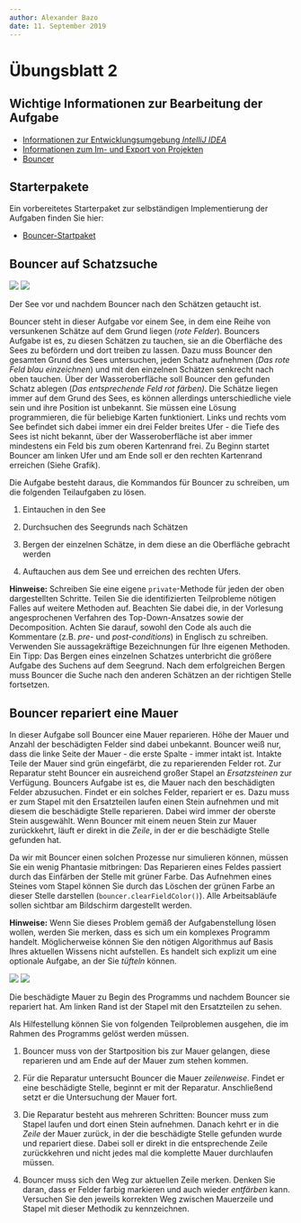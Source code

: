 ```yaml
---
author:	Alexander Bazo
date: 11. September 2019
---
```


# Übungsblatt 2

## Wichtige Informationen zur Bearbeitung der Aufgabe 

 - [Informationen zur Entwicklungsumgebung *IntelliJ IDEA*](https://regensburger-forscher.de/oop/tutorials/Entwicklungsumgebung)
 - [Informationen zum Im- und Export von Projekten](https://regensburger-forscher.de/oop/tutorials/Starterprojekte)
 - [Bouncer](https://regensburger-forscher.de/oop/tutorials/Bouncer/)

## Starterpakete

Ein vorbereitetes Starterpaket zur selbständigen Implementierung der Aufgaben finden Sie hier:

 - [Bouncer-Startpaket](https://github.com/OOP-Regensburg/Bouncer-Exercise-02/archive/Starterpaket.zip)

## **Bouncer auf Schatzsuche**

![](img/pool_start.png) 
![](img/pool_finished.png)
<div class="img-label">Der See vor und nachdem Bouncer nach den Schätzen getaucht ist.</div>

Bouncer steht in dieser Aufgabe vor einem See, in dem eine Reihe von
versunkenen Schätze auf dem Grund liegen (*rote Felder*). Bouncers
Aufgabe ist es, zu diesen Schätzen zu tauchen, sie an die Oberfläche des Sees zu befördern und dort treiben zu lassen. Dazu muss Bouncer den gesamten Grund des Sees untersuchen, jeden Schatz aufnehmen (*Das rote
Feld blau einzeichnen*) und mit den einzelnen Schätzen senkrecht nach
oben tauchen. Über der Wasseroberfläche soll Bouncer den gefunden Schatz
ablegen (*Das entsprechende Feld rot färben)*. Die Schätze liegen immer
auf dem Grund des Sees, es können allerdings unterschiedliche viele sein
und ihre Position ist unbekannt. Sie müssen eine Lösung programmieren,
die für beliebige Karten funktioniert. Links und rechts vom See befindet
sich dabei immer ein drei Felder breites Ufer - die Tiefe des Sees ist
nicht bekannt, über der Wasseroberfläche ist aber immer mindestens ein
Feld bis zum oberen Kartenrand frei. Zu Beginn startet Bouncer am linken
Ufer und am Ende soll er den rechten Kartenrand erreichen (Siehe
Grafik).

Die Aufgabe besteht daraus, die Kommandos für Bouncer zu schreiben, um
die folgenden Teilaufgaben zu lösen.

1.  Eintauchen in den See

2.  Durchsuchen des Seegrunds nach Schätzen

3.  Bergen der einzelnen Schätze, in dem diese an die Oberfläche
    gebracht werden

4.  Auftauchen aus dem See und erreichen des rechten Ufers.

**Hinweise:** Schreiben Sie eine eigene `private`-Methode für jeden der
oben dargestellten Schritte. Teilen Sie die identifizierten Teilprobleme
nötigen Falles auf weitere Methoden auf. Beachten Sie dabei die, in der
Vorlesung angesprochenen Verfahren des Top-Down-Ansatzes sowie der
Decomposition. Achten Sie darauf, sowohl den Code als auch die
Kommentare (z.B. *pre*- und *post-conditions*) in Englisch zu schreiben.
Verwenden Sie aussagekräftige Bezeichnungen für Ihre eigenen Methoden.
Ein Tipp: Das Bergen eines einzelnen Schatzes unterbricht die größere
Aufgabe des Suchens auf dem Seegrund. Nach dem erfolgreichen Bergen muss
Bouncer die Suche nach den anderen Schätzen an der richtigen Stelle
fortsetzen.

## **Bouncer repariert eine Mauer**

In dieser Aufgabe soll Bouncer eine Mauer reparieren. Höhe der Mauer und
Anzahl der beschädigten Felder sind dabei unbekannt. Bouncer weiß nur,
dass die linke Seite der Mauer - die erste Spalte - immer intakt ist.
Intakte Teile der Mauer sind grün eingefärbt, die zu reparierenden
Felder rot. Zur Reparatur steht Bouncer ein ausreichend großer Stapel an
*Ersatzsteinen* zur Verfügung. Bouncers Aufgabe ist es, die Mauer nach
den beschädigten Felder abzusuchen. Findet er ein solches Felder,
repariert er es. Dazu muss er zum Stapel mit den Ersatzteilen laufen
einen Stein aufnehmen und mit diesem die beschädigte Stelle reparieren.
Dabei wird immer der oberste Stein ausgewählt. Wenn Bouncer mit einem
neuen Stein zur Mauer zurückkehrt, läuft er direkt in die *Zeile*, in
der er die beschädigte Stelle gefunden hat.

Da wir mit Bouncer einen solchen Prozesse nur simulieren können, müssen
Sie ein wenig Phantasie mitbringen: Das Reparieren eines Feldes passiert
durch das Einfärben der Stelle mit grüner Farbe. Das Aufnehmen eines
Steines vom Stapel können Sie durch das Löschen der grünen Farbe an
dieser Stelle darstellen (`bouncer.clearFieldColor()`). Alle
Arbeitsabläufe sollen sichtbar am Bildschirm dargestellt werden.

**Hinweise:** Wenn Sie dieses Problem gemäß der Aufgabenstellung lösen
wollen, werden Sie merken, dass es sich um ein komplexes Programm
handelt. Möglicherweise können Sie den nötigen Algorithmus auf Basis
Ihres aktuellen Wissens nicht aufstellen. Es handelt sich explizit um
eine optionale Aufgabe, an der Sie *tüfteln* können.

![](img/wall_start.png) 
![](img/wall_finished.png)
<div class="img-label">Die beschädigte Mauer zu Begin des Programms und nachdem Bouncer sie repariert hat. Am linken Rand ist der Stapel mit den Ersatzteilen zu sehen.</div>

Als Hilfestellung können Sie von folgenden Teilproblemen ausgehen, die
im Rahmen des Programms gelöst werden müssen.

1.  Bouncer muss von der Startposition bis zur Mauer gelangen, diese
    reparieren und am Ende auf der Mauer zum stehen kommen.

2.  Für die Reparatur untersucht Bouncer die Mauer *zeilenweise*. Findet
    er eine beschädigte Stelle, beginnt er mit der Reparatur.
    Anschließend setzt er die Untersuchung der Mauer fort.

3.  Die Reparatur besteht aus mehreren Schritten: Bouncer muss zum
    Stapel laufen und dort einen Stein aufnehmen. Danach kehrt er in die
    *Zeile* der Mauer zurück, in der die beschädigte Stelle gefunden
    wurde und repariert diese. Dabei soll er direkt in die entsprechende
    Zeile zurückkehren und nicht jedes mal die komplette Mauer
    durchlaufen müssen.

4.  Bouncer muss sich den Weg zur aktuellen Zeile merken. Denken Sie
    daran, dass er Felder farbig markieren und auch wieder *entfärben*
    kann. Versuchen Sie den jeweils korrekten Weg zwischen Mauerzeile
    und Stapel mit dieser Methodik zu kennzeichnen.
